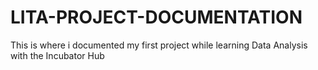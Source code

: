 # LITA-PROJECT-DOCUMENTATION
This is where i documented my first project while learning Data Analysis with the Incubator Hub
